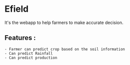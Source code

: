 # Efield

It's the webapp to help farmers to make accurate decision. 
## Features :
    - Farmer can predict crop based on the soil information
    - Can predict Rainfall
    - Can predict production
